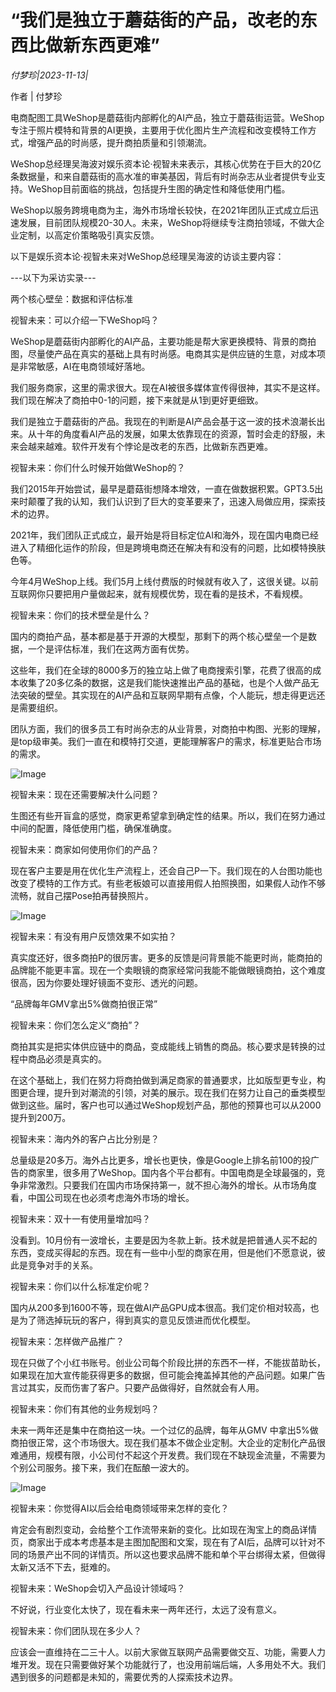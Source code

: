 # “我们是独立于蘑菇街的产品，改老的东西比做新东西更难”

*付梦珍|2023-11-13|*

作者 | 付梦珍

电商配图工具WeShop是蘑菇街内部孵化的AI产品，独立于蘑菇街运营。WeShop专注于照片模特和背景的AI更换，主要用于优化图片生产流程和改变模特工作方式，增强产品的时尚感，提升商拍质量和引领潮流。

WeShop总经理吴海波对娱乐资本论·视智未来表示，其核心优势在于巨大的20亿条数据量，和来自蘑菇街的高水准的审美基因，背后有时尚杂志从业者提供专业支持。WeShop目前面临的挑战，包括提升生图的确定性和降低使用门槛。

WeShop以服务跨境电商为主，海外市场增长较快，在2021年团队正式成立后迅速发展，目前团队规模20-30人。未来，WeShop将继续专注商拍领域，不做大企业定制，以高定价策略吸引真实反馈。

以下是娱乐资本论·视智未来对WeShop总经理吴海波的访谈主要内容：

---以下为采访实录---

两个核心壁垒：数据和评估标准

视智未来：可以介绍一下WeShop吗？

WeShop是蘑菇街内部孵化的AI产品，主要功能是帮大家更换模特、背景的商拍图，尽量使产品在真实的基础上具有时尚感。电商其实是供应链的生意，对成本项是非常敏感，AI在电商领域好落地。

我们服务商家，这里的需求很大。现在AI被很多媒体宣传得很神，其实不是这样。我们现在解决了商拍中0-1的问题，接下来就是从1到更好更细致。

我们是独立于蘑菇街的产品。我现在的判断是AI产品会基于这一波的技术浪潮长出来。从十年的角度看AI产品的发展，如果太依靠现在的资源，暂时会走的舒服，未来会越来越难。软件开发有个悖论是改老的东西，比做新东西更难。

视智未来：你们什么时候开始做WeShop的？

我们2015年开始尝试，最早是蘑菇街想降本增效，一直在做数据积累。GPT3.5出来时颠覆了我的认知，我们认识到了巨大的变革要来了，迅速入局做应用，探索技术的边界。

2021年，我们团队正式成立，最开始是将目标定位AI和海外，现在国内电商已经进入了精细化运作的阶段，但是跨境电商还在解决有和没有的问题，比如模特换肤色等。

今年4月WeShop上线。我们5月上线付费版的时候就有收入了，这很关键。以前互联网你只要把用户量做起来，就有规模优势，现在看的是技术，不看规模。

视智未来：你们的技术壁垒是什么？

国内的商拍产品，基本都是基于开源的大模型，那剩下的两个核心壁垒一个是数据，一个是评估标准，我们在这两方面有优势。

这些年，我们在全球的8000多万的独立站上做了电商搜索引擎，花费了很高的成本收集了20多亿条的数据，这是我们能快速推出产品的基础，也是个人做产品无法突破的壁垒。其实现在的AI产品和互联网早期有点像，个人能玩，想走得更远还是需要组织。

团队方面，我们的很多员工有时尚杂志的从业背景，对商拍中构图、光影的理解，是top级审美。我们一直在和模特打交道，更能理解客户的需求，标准更贴合市场的需求。

![Image](https://p3-sign.toutiaoimg.com/tos-cn-i-axegupay5k/657185b9641f45b79a86d720c60744da~noop.image?_iz=58558&from=article.pc_detail&lk3s=953192f4&x-expires=1700461296&x-signature=oXzMZEzhdGf4xJHqHHf2Rf%2FInLo%3D)

视智未来：现在还需要解决什么问题？

生图还有些开盲盒的感觉，商家更希望拿到确定性的结果。所以，我们在努力通过中间的配置，降低使用门槛，确保准确度。

视智未来：商家如何使用你们的产品？

现在客户主要是用在优化生产流程上，还会自己P一下。我们现在的人台图功能也改变了模特的工作方式。有些老板娘可以直接用假人拍照换图，如果假人动作不够流畅，就自己摆Pose拍再替换照片。

![Image](https://p3-sign.toutiaoimg.com/tos-cn-i-6w9my0ksvp/8ba0dcb2936b4430be5c94e365bd681d~noop.image?_iz=58558&from=article.pc_detail&lk3s=953192f4&x-expires=1700461296&x-signature=wS5Dv0Ij8POhx7os3sbGs4UO3t4%3D)

视智未来：有没有用户反馈效果不如实拍？

真实度还好，很多商拍P的很厉害。更多的反馈是问背景能不能更时尚，能商拍的品牌能不能更丰富。现在一个卖眼镜的商家经常问我能不能做眼镜商拍，这个难度很高，因为你要处理好镜面不变形、透光的问题。

“品牌每年GMV拿出5%做商拍很正常”

视智未来：你们怎么定义“商拍”？

商拍其实是把实体供应链中的商品，变成能线上销售的商品。核心要求是转换的过程中商品必须是真实的。

在这个基础上，我们在努力将商拍做到满足商家的普通要求，比如版型更专业，构图更合理，提升到对潮流的引领，对美的展示。现在我们在努力让自己的垂类模型做到这些。届时，客户也可以通过WeShop规划产品，那他的预算也可以从2000提升到200万。

视智未来：海内外的客户占比分别是？

总量级是20多万。海外占比更多，增长也更快，像是Google上排名前100的投广告的商家里，很多用了WeShop。国内各个平台都有。中国电商是全球最强的，竞争非常激烈。只要我们在国内市场保持第一，就不担心海外的增长。从市场角度看，中国公司现在也必须考虑海外市场的增长。

视智未来：双十一有使用量增加吗？

没看到。10月份有一波增长，主要是因为冬款上新。技术就是把普通人买不起的东西，变成买得起的东西。现在有一些中小型的商家在用，但是他们不愿意说，彼此是竞争对手的关系。

视智未来：你们以什么标准定价呢？

国内从200多到1600不等，现在做AI产品GPU成本很高。我们定价相对较高，也是为了筛选掉玩玩的客户，得到真实的意见反馈进而优化模型。

视智未来：怎样做产品推广？

现在只做了个小红书账号。创业公司每个阶段比拼的东西不一样，不能拔苗助长，如果现在加大宣传能获得更多的数据，但可能会掩盖掉其他的产品问题。如果广告言过其实，反而伤害了客户。只要产品做得好，自然就会有人用。

视智未来：你们有其他的业务规划吗？

未来一两年还是集中在商拍这一块。一个过亿的品牌，每年从GMV 中拿出5%做商拍很正常，这个市场很大。现在我们基本不做企业定制。大企业的定制化产品很难通用，规模有限，小公司付不起这个开发费。我们现在不缺现金流量，不需要为个别公司服务。接下来，我们在酝酿一波大的。

![Image](https://p3-sign.toutiaoimg.com/tos-cn-i-6w9my0ksvp/09c7f089c9aa4215bdea609d0000fc58~noop.image?_iz=58558&from=article.pc_detail&lk3s=953192f4&x-expires=1700461296&x-signature=BcyaXsqSt%2FX2X2Cz92gADEG4neA%3D)

视智未来：你觉得AI以后会给电商领域带来怎样的变化？

肯定会有剧烈变动，会给整个工作流带来新的变化。比如现在淘宝上的商品详情页，商家出于成本考虑基本是主图加配图和文案，现在有了AI后，品牌可以针对不同的场景产出不同的详情页。所以这也要求品牌不能和单个平台绑得太紧，但做得太新又活不下去，挺难的。

视智未来：WeShop会切入产品设计领域吗？

不好说，行业变化太快了，现在看未来一两年还行，太远了没有意义。

视智未来：你们团队现在多少人？

应该会一直维持在二三十人。以前大家做互联网产品需要做交互、功能，需要人力堆开发。现在只需要做好某个功能就行了，也没用前端后端，人多用处不大。我们遇到很多的问题都是未知的，需要优秀的人探索技术边界。

